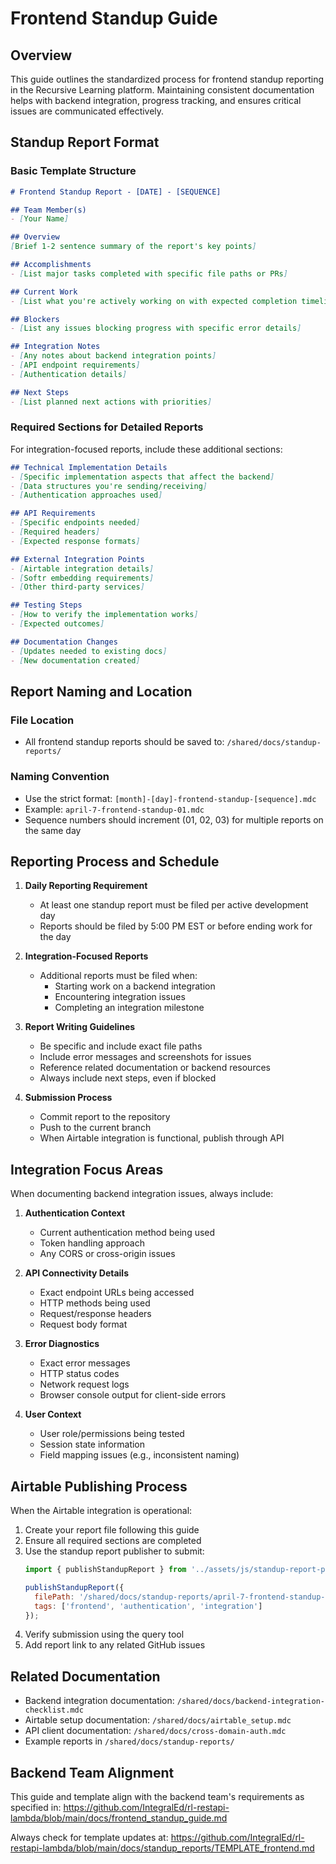 # Frontend Standup Guide

## Overview
This guide outlines the standardized process for frontend standup reporting in the Recursive Learning platform. Maintaining consistent documentation helps with backend integration, progress tracking, and ensures critical issues are communicated effectively.

## Standup Report Format

### Basic Template Structure
```markdown
# Frontend Standup Report - [DATE] - [SEQUENCE]

## Team Member(s)
- [Your Name]

## Overview
[Brief 1-2 sentence summary of the report's key points]

## Accomplishments
- [List major tasks completed with specific file paths or PRs]

## Current Work
- [List what you're actively working on with expected completion timeline]

## Blockers
- [List any issues blocking progress with specific error details]

## Integration Notes
- [Any notes about backend integration points]
- [API endpoint requirements]
- [Authentication details]

## Next Steps
- [List planned next actions with priorities]
```

### Required Sections for Detailed Reports
For integration-focused reports, include these additional sections:

```markdown
## Technical Implementation Details
- [Specific implementation aspects that affect the backend]
- [Data structures you're sending/receiving]
- [Authentication approaches used]

## API Requirements
- [Specific endpoints needed]
- [Required headers]
- [Expected response formats]

## External Integration Points
- [Airtable integration details]
- [Softr embedding requirements]
- [Other third-party services]

## Testing Steps
- [How to verify the implementation works]
- [Expected outcomes]

## Documentation Changes
- [Updates needed to existing docs]
- [New documentation created]
```

## Report Naming and Location

### File Location
- All frontend standup reports should be saved to: `/shared/docs/standup-reports/`

### Naming Convention
- Use the strict format: `[month]-[day]-frontend-standup-[sequence].mdc`
- Example: `april-7-frontend-standup-01.mdc`
- Sequence numbers should increment (01, 02, 03) for multiple reports on the same day

## Reporting Process and Schedule

1. **Daily Reporting Requirement**
   - At least one standup report must be filed per active development day
   - Reports should be filed by 5:00 PM EST or before ending work for the day

2. **Integration-Focused Reports**
   - Additional reports must be filed when:
     - Starting work on a backend integration
     - Encountering integration issues
     - Completing an integration milestone

3. **Report Writing Guidelines**
   - Be specific and include exact file paths
   - Include error messages and screenshots for issues
   - Reference related documentation or backend resources
   - Always include next steps, even if blocked

4. **Submission Process**
   - Commit report to the repository
   - Push to the current branch
   - When Airtable integration is functional, publish through API

## Integration Focus Areas

When documenting backend integration issues, always include:

1. **Authentication Context**
   - Current authentication method being used
   - Token handling approach
   - Any CORS or cross-origin issues

2. **API Connectivity Details**
   - Exact endpoint URLs being accessed
   - HTTP methods being used
   - Request/response headers
   - Request body format

3. **Error Diagnostics**
   - Exact error messages
   - HTTP status codes
   - Network request logs
   - Browser console output for client-side errors

4. **User Context**
   - User role/permissions being tested
   - Session state information
   - Field mapping issues (e.g., inconsistent naming)

## Airtable Publishing Process

When the Airtable integration is operational:

1. Create your report file following this guide
2. Ensure all required sections are completed
3. Use the standup report publisher to submit:
   ```javascript
   import { publishStandupReport } from '../assets/js/standup-report-publisher.js';
   
   publishStandupReport({
     filePath: '/shared/docs/standup-reports/april-7-frontend-standup-01.mdc',
     tags: ['frontend', 'authentication', 'integration']
   });
   ```
4. Verify submission using the query tool
5. Add report link to any related GitHub issues

## Related Documentation
- Backend integration documentation: `/shared/docs/backend-integration-checklist.mdc`
- Airtable setup documentation: `/shared/docs/airtable_setup.mdc`
- API client documentation: `/shared/docs/cross-domain-auth.mdc`
- Example reports in `/shared/docs/standup-reports/`

## Backend Team Alignment
This guide and template align with the backend team's requirements as specified in:
https://github.com/IntegralEd/rl-restapi-lambda/blob/main/docs/frontend_standup_guide.md

Always check for template updates at:
https://github.com/IntegralEd/rl-restapi-lambda/blob/main/docs/standup_reports/TEMPLATE_frontend.md 